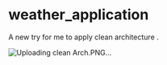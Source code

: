 # weather_application

A new try for me to apply clean architecture .

![Uploading clean Arch.PNG…]()



